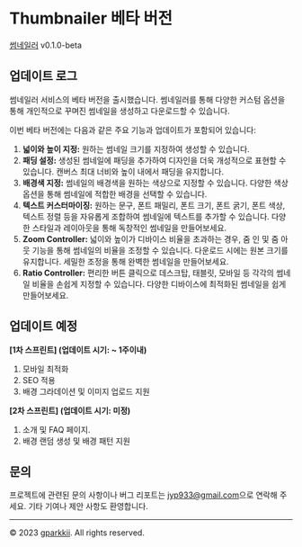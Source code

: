 # Thumbnailer 베타 버전 
[썸네일러](https://thumbnailer.netlify.app/) v0.1.0-beta  

## 업데이트 로그

썸네일러 서비스의 베타 버전을 출시했습니다. 썸네일러를 통해 다양한 커스텀 옵션을 통해 개인적으로 꾸며진 썸네일을 생성하고 다운로드할 수 있습니다. 

이번 베타 버전에는 다음과 같은 주요 기능과 업데이트가 포함되어 있습니다:

1. **넓이와 높이 지정:** 원하는 썸네일 크기를 지정하여 생성할 수 있습니다.
2. **패딩 설정:** 생성된 썸네일에 패딩을 추가하여 디자인을 더욱 개성적으로 표현할 수 있습니다. 캔버스 최대 너비와 높이 내에서 패딩을 유지합니다.
3. **배경색 지정:** 썸네일의 배경색을 원하는 색상으로 지정할 수 있습니다. 다양한 색상 옵션을 통해 썸네일에 적합한 배경을 선택할 수 있습니다.
4. **텍스트 커스터마이징:** 원하는 문구, 폰트 패밀리, 폰트 크기, 폰트 굵기, 폰트 색상, 텍스트 정렬 등을 자유롭게 조합하여 썸네일에 텍스트를 추가할 수 있습니다. 다양한 스타일과 레이아웃을 통해 독창적인 썸네일을 만들어보세요.
5. **Zoom Controller:** 넓이와 높이가 디바이스 비율을 초과하는 경우, 줌 인 및 줌 아웃 기능을 통해 썸네일의 비율을 조정할 수 있습니다. 다운로드 시에는 원본 크기를 유지합니다. 세밀한 조정을 통해 완벽한 썸네일을 만들어보세요.
6. **Ratio Controller:** 편리한 버튼 클릭으로 데스크탑, 태블릿, 모바일 등 각각의 썸네일 비율을 손쉽게 지정할 수 있습니다. 다양한 디바이스에 최적화된 썸네일을 쉽게 만들어보세요.

## 업데이트 예정
**[1차 스프린트] (업데이트 시기: ~ 1주이내)**  
1. 모바일 최적화
2. SEO 적용
3. 배경 그라데이션 및 이미지 업로드 지원  

**[2차 스프린트] (업데이트 시기: 미정)**  
1. 소개 및 FAQ 페이지. 
2. 배경 랜덤 생성 및 배경 패턴 지원


## 문의

프로젝트에 관련된 문의 사항이나 버그 리포트는 [jyp933@gmail.com](mailto:jyp933@gmail.com)으로 연락해 주세요. 기타 기여나 제안 사항도 환영합니다.

---

© 2023 [gparkkii](https://github.com/gparkkii). All rights reserved.
